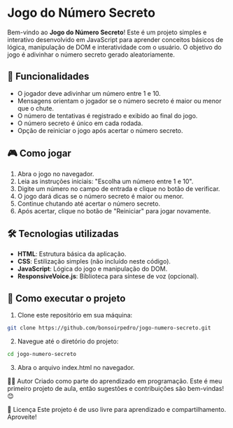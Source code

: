 # Jogo do Número Secreto

Bem-vindo ao **Jogo do Número Secreto**! Este é um projeto simples e interativo desenvolvido em JavaScript para aprender conceitos básicos de lógica, manipulação de DOM e interatividade com o usuário. O objetivo do jogo é adivinhar o número secreto gerado aleatoriamente.

## 📖 Funcionalidades

- O jogador deve adivinhar um número entre 1 e 10.
- Mensagens orientam o jogador se o número secreto é maior ou menor que o chute.
- O número de tentativas é registrado e exibido ao final do jogo.
- O número secreto é único em cada rodada.
- Opção de reiniciar o jogo após acertar o número secreto.

## 🎮 Como jogar

1. Abra o jogo no navegador.
2. Leia as instruções iniciais: "Escolha um número entre 1 e 10".
3. Digite um número no campo de entrada e clique no botão de verificar.
4. O jogo dará dicas se o número secreto é maior ou menor.
5. Continue chutando até acertar o número secreto.
6. Após acertar, clique no botão de "Reiniciar" para jogar novamente.

## 🛠️ Tecnologias utilizadas

- **HTML**: Estrutura básica da aplicação.
- **CSS**: Estilização simples (não incluído neste código).
- **JavaScript**: Lógica do jogo e manipulação do DOM.
- **ResponsiveVoice.js**: Biblioteca para síntese de voz (opcional).

## 🚀 Como executar o projeto

1. Clone este repositório em sua máquina:
  ```bash
  git clone https://github.com/bonsoirpedro/jogo-numero-secreto.git
  ```
2. Navegue até o diretório do projeto:
  ```bash
  cd jogo-numero-secreto
  ```
3. Abra o arquivo index.html no navegador.
   
🧑‍💻 Autor
Criado como parte do aprendizado em programação. Este é meu primeiro projeto de aula, então sugestões e contribuições são bem-vindas! 😊

📄 Licença
Este projeto é de uso livre para aprendizado e compartilhamento. Aproveite!
